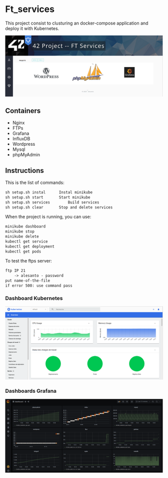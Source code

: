 # Ft_services

This project consist to clusturing an docker-compose application and deploy it with Kubernetes. 

![screen](https://github.com/AlexDos-42/Ft_services/blob/main/img_readme/Capture%20d%E2%80%99e%CC%81cran%202020-11-28%20a%CC%80%2018.50.24.png)

## Containers

- Nginx
- FTPs
- Grafana
- InfluxDB
- Wordpress
- Mysql
- phpMyAdmin

## Instructions

This is the list of commands:

	sh setup.sh instal		Instal minikube
	sh setup.sh start		Start minikube
	sh setup.sh services		Build services
	sh setup.sh clear		Stop and delete services

When the project is running, you can use:

	minikube dashboard
	minikube stop
	minikube delete
	kubectl get service
	kubectl get deployment
	kubectl get pods

To test the ftps server:

	ftp IP 21
		-> alesanto - password
	put name-of-the-file
	if error 500: use command pass
	
### Dashboard Kubernetes

![screen](https://github.com/AlexDos-42/Ft_services/blob/main/img_readme/Capture%20d%E2%80%99e%CC%81cran%202020-11-28%20a%CC%80%2018.49.47.png)

### Dashboards Grafana

![screen](https://github.com/AlexDos-42/Ft_services/blob/main/img_readme/Capture%20d%E2%80%99e%CC%81cran%202020-11-28%20a%CC%80%2018.56.48.png)

